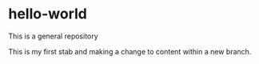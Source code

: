 # hello-world
This is a general repository

This is my first stab and making a change to content within a new branch.
